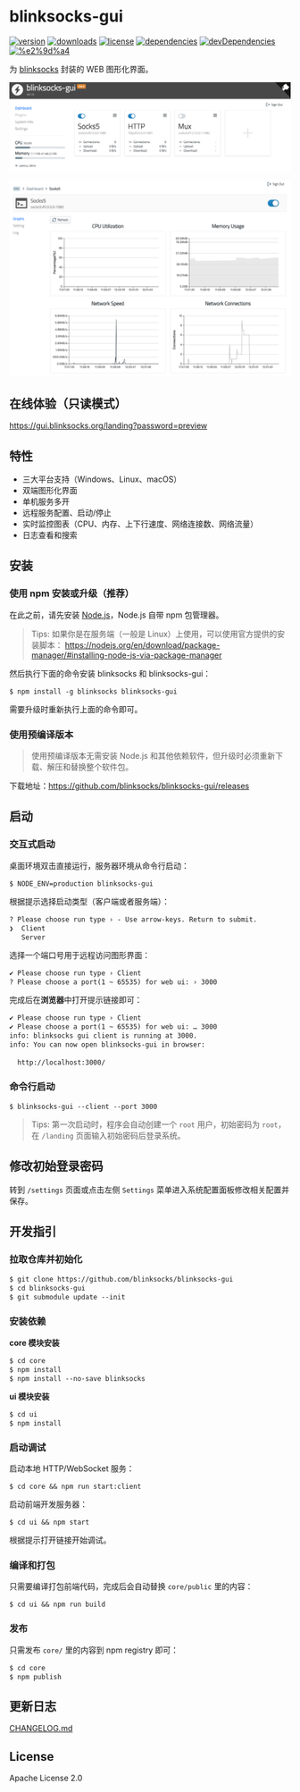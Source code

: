 # blinksocks-gui

[![version](https://img.shields.io/npm/v/blinksocks-gui.svg)](https://www.npmjs.com/package/blinksocks-gui)
[![downloads](https://img.shields.io/npm/dt/blinksocks-gui.svg)](https://www.npmjs.com/package/blinksocks-gui)
[![license](https://img.shields.io/npm/l/blinksocks-gui.svg)](https://github.com/blinksocks/blinksocks-gui/blob/master/LICENSE)
[![dependencies](https://img.shields.io/david/blinksocks/blinksocks-gui.svg)](https://www.npmjs.com/package/blinksocks-gui)
[![devDependencies](https://img.shields.io/david/dev/blinksocks/blinksocks-gui.svg)](https://www.npmjs.com/package/blinksocks-gui)
[![%e2%9d%a4](https://img.shields.io/badge/made%20with-%e2%9d%a4-ff69b4.svg)](https://github.com/blinksocks/blinksocks-gui)

为 [blinksocks](https://github.com/blinksocks/blinksocks) 封装的 WEB 图形化界面。

![](screenshot-0.png)

![](screenshot-1.png)

## 在线体验（只读模式）

https://gui.blinksocks.org/landing?password=preview

## 特性

- 三大平台支持（Windows、Linux、macOS）
- 双端图形化界面
- 单机服务多开
- 远程服务配置、启动/停止
- 实时监控图表（CPU、内存、上下行速度、网络连接数、网络流量）
- 日志查看和搜索

## 安装

### 使用 npm 安装或升级（推荐）

在此之前，请先安装 [Node.js](https://nodejs.org/en/)，Node.js 自带 npm 包管理器。

> Tips: 如果你是在服务端（一般是 Linux）上使用，可以使用官方提供的安装脚本：
> https://nodejs.org/en/download/package-manager/#installing-node-js-via-package-manager

然后执行下面的命令安装 blinksocks 和 blinksocks-gui：

```
$ npm install -g blinksocks blinksocks-gui
```

需要升级时重新执行上面的命令即可。

### 使用预编译版本

> 使用预编译版本无需安装 Node.js 和其他依赖软件，但升级时必须重新下载、解压和替换整个软件包。

下载地址：https://github.com/blinksocks/blinksocks-gui/releases

## 启动

### 交互式启动

桌面环境双击直接运行，服务器环境从命令行启动：

```
$ NODE_ENV=production blinksocks-gui
```

根据提示选择启动类型（客户端或者服务端）：

```
? Please choose run type › - Use arrow-keys. Return to submit.
❯  Client
   Server
```

选择一个端口号用于远程访问图形界面：

```
✔ Please choose run type › Client
? Please choose a port(1 ~ 65535) for web ui: › 3000
```

完成后在**浏览器**中打开提示链接即可：

```
✔ Please choose run type › Client
✔ Please choose a port(1 ~ 65535) for web ui: … 3000
info: blinksocks gui client is running at 3000.
info: You can now open blinksocks-gui in browser:

  http://localhost:3000/

```

### 命令行启动

```
$ blinksocks-gui --client --port 3000
```

> Tips: 第一次启动时，程序会自动创建一个 `root` 用户，初始密码为 `root`，在 `/landing` 页面输入初始密码后登录系统。

## 修改初始登录密码

转到 `/settings` 页面或点击左侧 `Settings` 菜单进入系统配置面板修改相关配置并保存。

## 开发指引

### 拉取仓库并初始化

```
$ git clone https://github.com/blinksocks/blinksocks-gui
$ cd blinksocks-gui
$ git submodule update --init
```

### 安装依赖

**core 模块安装**

```
$ cd core
$ npm install
$ npm install --no-save blinksocks
```

**ui 模块安装**

```
$ cd ui
$ npm install
```

### 启动调试

启动本地 HTTP/WebSocket 服务：

```
$ cd core && npm run start:client
```

启动前端开发服务器：

```
$ cd ui && npm start
```

根据提示打开链接开始调试。

### 编译和打包

只需要编译打包前端代码，完成后会自动替换 `core/public` 里的内容：

```
$ cd ui && npm run build
```

### 发布

只需发布 `core/` 里的内容到 npm registry 即可：

```
$ cd core
$ npm publish
```

## 更新日志

[CHANGELOG.md](CHANGELOG.md)

## License

Apache License 2.0
